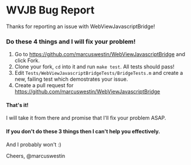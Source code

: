 # WVJB Bug Report

Thanks for reporting an issue with WebViewJavascriptBridge!

### Do these 4 things and I will fix your problem!

1. Go to https://github.com/marcuswestin/WebViewJavascriptBridge and click Fork.
2. Clone your fork, `cd` into it and run `make test`. All tests should pass!
3. Edit `Tests/WebViewJavascriptBridgeTests/BridgeTests.m` and create a new, failing test which demostrates your issue.
4. Create a pull request for https://github.com/marcuswestin/WebViewJavascriptBridge

#### That's it!

I will take it from there and promise that I'll fix your problem ASAP.

#### If you don't do these 3 things then I can't help you effectively.

And I probably won't :)

Cheers,
@marcuswestin
